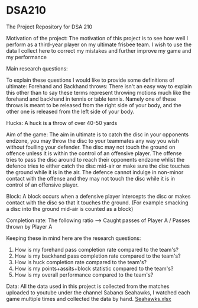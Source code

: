 # DSA210
The Project Repository for DSA 210

Motivation of the project:
The motivation of this project is to see how well I perform as a third-year player on my ultimate frisbee team. I wish to use the data I collect here to correct my mistakes and further improve my game and my performance

Main research questions:

To explain these questions I would like to provide some definitions of ultimate:
Forehand and Backhand throws: There isn't an easy way to explain this other than to say these terms represent throwing motions much like the forehand and backhand in tennis or table tennis. Namely one of these throws is meant to be released from the right side of your body, and the other one is released from the left side of your body.

Hucks: A huck is a throw of over 40-50 yards

Aim of the game: The aim in ultimate is to catch the disc in your opponents endzone, you may throw the disc to your teammates any way you wish without foulling your defender. The disc may not touch the ground on offence unless it is within the control of an offensive player. The offense tries to pass the disc around to reach their opponents endzone whlist the defence tries to either catch the disc mid-air or make sure the disc touches the ground while it is in the air. The defence cannot indulge in non-minor contact with the offense and they may not touch the disc while it is in control of an offensive player.

Block: A block occurs when a defensive player intercepts the disc or makes contact with the disc so that it touches the ground. (For example smacking a disc into the ground mid-air is counted as a block)

Completion rate: The following ratio --> Caught passes of Player A / Passes thrown by Player A

Keeping these in mind here are the research questions:
1. How is my forehand pass completion rate compared to the team's?
2. How is my backhand pass completion rate compared to the team's?
3. How is huck completion rate compared to the team's?
4. How is my points+assits+block statistic compared to the team's?
5. How is my overall performance compared to the team's?

Data:
All the data used in this project is collected from the matches uploaded to youtube under the channel Sabancı Seahawks, I watched each game multiple times and collected the data by hand.
[Seahawks.xlsx](https://github.com/user-attachments/files/17933601/Seahawks.xlsx)
